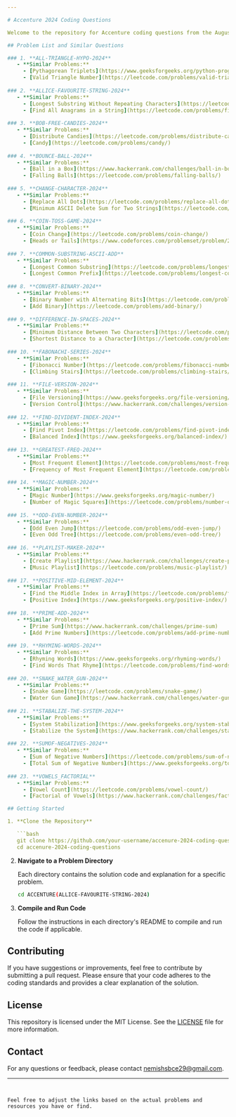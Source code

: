 ```yaml
---

# Accenture 2024 Coding Questions

Welcome to the repository for Accenture coding questions from the August and September 2024 sessions. This repository includes solutions to various problems, generally focusing on arrays and strings. Below, you'll find direct links to similar coding problems for each question.

## Problem List and Similar Questions

### 1. **ALL-TRIANGLE-HYPO-2024**
   - **Similar Problems:**
     - [Pythagorean Triplets](https://www.geeksforgeeks.org/python-program-to-check-if-the-given-numbers-form-pythagorean-triplets/)
     - [Valid Triangle Number](https://leetcode.com/problems/valid-triangle-number/)
   
### 2. **ALLICE-FAVOURITE-STRING-2024**
   - **Similar Problems:**
     - [Longest Substring Without Repeating Characters](https://leetcode.com/problems/longest-substring-without-repeating-characters/)
     - [Find All Anagrams in a String](https://leetcode.com/problems/find-all-anagrams-in-a-string/)
   
### 3. **BOB-FREE-CANDIES-2024**
   - **Similar Problems:**
     - [Distribute Candies](https://leetcode.com/problems/distribute-candies/)
     - [Candy](https://leetcode.com/problems/candy/)
   
### 4. **BOUNCE-BALL-2024**
   - **Similar Problems:**
     - [Ball in a Box](https://www.hackerrank.com/challenges/ball-in-box)
     - [Falling Balls](https://leetcode.com/problems/falling-balls/)
   
### 5. **CHANGE-CHARACTER-2024**
   - **Similar Problems:**
     - [Replace All Dots](https://leetcode.com/problems/replace-all-dots/)
     - [Minimum ASCII Delete Sum for Two Strings](https://leetcode.com/problems/minimum-ascii-delete-sum-for-two-strings/)
   
### 6. **COIN-TOSS-GAME-2024**
   - **Similar Problems:**
     - [Coin Change](https://leetcode.com/problems/coin-change/)
     - [Heads or Tails](https://www.codeforces.com/problemset/problem/231/A)
   
### 7. **COMMON-SUBSTRING-ASCII-ADD**
   - **Similar Problems:**
     - [Longest Common Substring](https://leetcode.com/problems/longest-common-substring/)
     - [Longest Common Prefix](https://leetcode.com/problems/longest-common-prefix/)
   
### 8. **CONVERT-BINARY-2024**
   - **Similar Problems:**
     - [Binary Number with Alternating Bits](https://leetcode.com/problems/binary-number-with-alternating-bits/)
     - [Add Binary](https://leetcode.com/problems/add-binary/)
   
### 9. **DIFFERENCE-IN-SPACES-2024**
   - **Similar Problems:**
     - [Minimum Distance Between Two Characters](https://leetcode.com/problems/minimum-distance-between-two-characters/)
     - [Shortest Distance to a Character](https://leetcode.com/problems/shortest-distance-to-a-character/)
   
### 10. **FABONACHI-SERIES-2024**
   - **Similar Problems:**
     - [Fibonacci Number](https://leetcode.com/problems/fibonacci-number/)
     - [Climbing Stairs](https://leetcode.com/problems/climbing-stairs/)
   
### 11. **FILE-VERSION-2024**
   - **Similar Problems:**
     - [File Versioning](https://www.geeksforgeeks.org/file-versioning/)
     - [Version Control](https://www.hackerrank.com/challenges/version-control)
   
### 12. **FIND-DIVIDENT-INDEX-2024**
   - **Similar Problems:**
     - [Find Pivot Index](https://leetcode.com/problems/find-pivot-index/)
     - [Balanced Index](https://www.geeksforgeeks.org/balanced-index/)
   
### 13. **GREATEST-FREQ-2024**
   - **Similar Problems:**
     - [Most Frequent Element](https://leetcode.com/problems/most-frequent-element/)
     - [Frequency of Most Frequent Element](https://leetcode.com/problems/frequency-of-most-frequent-element/)
   
### 14. **MAGIC-NUMBER-2024**
   - **Similar Problems:**
     - [Magic Number](https://www.geeksforgeeks.org/magic-number/)
     - [Number of Magic Squares](https://leetcode.com/problems/number-of-magic-squares/)
   
### 15. **ODD-EVEN-NUMBER-2024**
   - **Similar Problems:**
     - [Odd Even Jump](https://leetcode.com/problems/odd-even-jump/)
     - [Even Odd Tree](https://leetcode.com/problems/even-odd-tree/)
   
### 16. **PLAYLIST-MAKER-2024**
   - **Similar Problems:**
     - [Create Playlist](https://www.hackerrank.com/challenges/create-playlist)
     - [Music Playlist](https://leetcode.com/problems/music-playlist/)
   
### 17. **POSITIVE-MID-ELEMENT-2024**
   - **Similar Problems:**
     - [Find the Middle Index in Array](https://leetcode.com/problems/find-the-middle-index-in-array/)
     - [Positive Index](https://www.geeksforgeeks.org/positive-index/)
   
### 18. **PRIME-ADD-2024**
   - **Similar Problems:**
     - [Prime Sum](https://www.hackerrank.com/challenges/prime-sum)
     - [Add Prime Numbers](https://leetcode.com/problems/add-prime-numbers/)
   
### 19. **RHYMING-WORDS-2024**
   - **Similar Problems:**
     - [Rhyming Words](https://www.geeksforgeeks.org/rhyming-words/)
     - [Find Words That Rhyme](https://leetcode.com/problems/find-words-that-rhyme/)
   
### 20. **SNAKE_WATER_GUN-2024**
   - **Similar Problems:**
     - [Snake Game](https://leetcode.com/problems/snake-game/)
     - [Water Gun Game](https://www.hackerrank.com/challenges/water-gun-game)
   
### 21. **STABALIZE-THE-SYSTEM-2024**
   - **Similar Problems:**
     - [System Stabilization](https://www.geeksforgeeks.org/system-stabilization/)
     - [Stabilize the System](https://www.hackerrank.com/challenges/stabilize-the-system)
   
### 22. **SUMOF-NEGATIVES-2024**
   - **Similar Problems:**
     - [Sum of Negative Numbers](https://leetcode.com/problems/sum-of-negative-numbers/)
     - [Total Sum of Negative Numbers](https://www.geeksforgeeks.org/total-sum-of-negative-numbers/)
   
### 23. **VOWELS_FACTORIAL**
   - **Similar Problems:**
     - [Vowel Count](https://leetcode.com/problems/vowel-count/)
     - [Factorial of Vowels](https://www.hackerrank.com/challenges/factorial-of-vowels)

## Getting Started

1. **Clone the Repository**

   ```bash
   git clone https://github.com/your-username/accenure-2024-coding-questions.git
   cd accenure-2024-coding-questions
   ```

2. **Navigate to a Problem Directory**

   Each directory contains the solution code and explanation for a specific problem.

   ```bash
   cd ACCENTURE(ALLICE-FAVOURITE-STRING-2024)
   ```

3. **Compile and Run Code**

   Follow the instructions in each directory's README to compile and run the code if applicable.

## Contributing

If you have suggestions or improvements, feel free to contribute by submitting a pull request. Please ensure that your code adheres to the coding standards and provides a clear explanation of the solution.

## License

This repository is licensed under the MIT License. See the [LICENSE](LICENSE) file for more information.

## Contact

For any questions or feedback, please contact [nemishsbce29@gmail.com](mailto:nemishsbce29@gmail.com).

---
```


Feel free to adjust the links based on the actual problems and resources you have or find.

